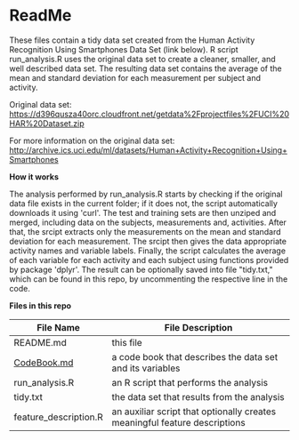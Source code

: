 ReadMe
======

These files contain a tidy data set created from the Human Activity Recognition Using Smartphones Data Set (link below). R script run_analysis.R uses the original data set to create a cleaner, smaller, and well described data set. The resulting data set contains the average of the mean and standard deviation for each measurement per subject and activity.

Original data set:
https://d396qusza40orc.cloudfront.net/getdata%2Fprojectfiles%2FUCI%20HAR%20Dataset.zip 

For more information on the original data set:
http://archive.ics.uci.edu/ml/datasets/Human+Activity+Recognition+Using+Smartphones 

**How it works**

The analysis performed by run_analysis.R starts by checking if the original data file exists in the current folder; if it does not, the script automatically downloads it using 'curl'. The test and training sets are then unziped and merged, including data on the subjects, measurements and, activities. After that, the srcipt extracts only the measurements on the mean and standard deviation for each measurement. The srcipt then gives the data appropriate activity names and variable labels. Finally, the script calculates the average of each variable for each activity and each subject using functions provided by package 'dplyr'. The result can be optionally saved into file "tidy.txt," which can be found in this repo, by uncommenting the respective line in the code.

**Files in this repo**

File Name | File Description
----------|-----------------
README.md | this file
[CodeBook.md](./CodeBook.md) | a code book that describes the data set and its variables
run_analysis.R | an R script that performs the analysis 
tidy.txt | the data set that results from the analysis
feature_description.R | an auxiliar script that optionally creates meaningful feature descriptions